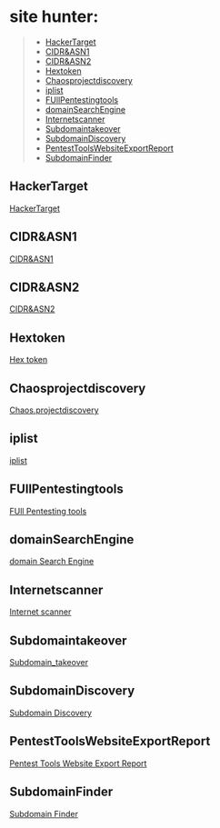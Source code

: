 # site hunter:

> - [HackerTarget ](#HackerTarget)
> - [ CIDR&ASN1 ](#CIDR&ASN1)
> - [ CIDR&ASN2 ](#CIDR&ASN2)
> - [ Hextoken ](#Hextoken)
> - [ Chaosprojectdiscovery ](#Chaosprojectdiscovery)
> - [ iplist ](#iplist)
> - [ FUllPentestingtools ](#FUllPentestingtools)
> - [ domainSearchEngine ](#domainSearchEngine)
> - [ Internetscanner ](#Internetscanner)
> - [ Subdomaintakeover ](#Subdomaintakeover)
> - [ SubdomainDiscovery ](#SubdomainDiscovery)
> - [ PentestToolsWebsiteExportReport ](#PentestToolsWebsiteExportReport)
> - [ SubdomainFinder ](#SubdomainFinder)


## HackerTarget
[ HackerTarget ](https://hackertarget.com/find-dns-host-records/)

## CIDR&ASN1
[ CIDR&ASN1 ](https://bgpview.io/)

## CIDR&ASN2
[ CIDR&ASN2 ](https://bgp.he.net/)
 
## Hextoken
[ Hex token ](https://cryptii.com/pipes/hex-decoder)

## Chaosprojectdiscovery
[ Chaos.projectdiscovery ](https://chaos.projectdiscovery.io/#/)

## iplist
[ iplist ](http://magic-cookie.co.uk/iplist.html)

## FUllPentestingtools
[ FUll Pentesting tools ](https://tools.prinsh.com/home/?tools=adfind)

## domainSearchEngine
[ domain Search Engine ](https://www.whoxy.com/)

## Internetscanner
[ Internet scanner ](https://app.netlas.io/host/)

## Subdomaintakeover
[ Subdomain_takeover ](https://github.com/EdOverflow/can-i-take-over-xyz)

## SubdomainDiscovery
[ Subdomain Discovery ](https://pugrecon.com/)

## PentestToolsWebsiteExportReport
[ Pentest Tools Website Export Report ](https://pentest-tools.com/)

## SubdomainFinder
[ Subdomain Finder ](https://subdomainfinder.c99.nl/)
